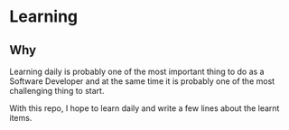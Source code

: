 # Learning

## Why

Learning daily is probably one of the most important thing to do as a Software Developer and at the same time it is probably one of the most challenging thing to start.

With this repo, I hope to learn daily and write a few lines about the learnt items.
